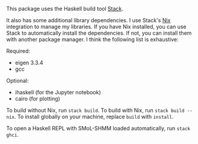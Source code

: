 This package uses the Haskell build tool [Stack](https://docs.haskellstack.org/en/stable/README/#how-to-install).

It also has some additional library dependencies. I use Stack's [Nix](https://nixos.org/nix/) integration to manage my libraries. If you have Nix installed, you can use Stack to automatically install the dependencies. If not, you can install them with another package manager. I think the following list is exhaustive:

Required:
 - eigen 3.3.4
 - gcc

Optional:
 - ihaskell (for the Jupyter notebook)
 - cairo (for plotting)

To build without Nix, run `stack build`. To build with Nix, run `stack build --nix`. To install globally on your machine, replace `build` with `install`.

To open a Haskell REPL with SMoL-SHMM loaded automatically, run `stack ghci`.
